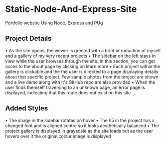 # Static-Node-And-Express-Site
 Portfolio website Using Node, Express and PUg
 
 
## Project Details
•	As the site opens, the viewer is greeted with a brief introduction of myself and a gallery of my very recent projects
•	The sidebar on the left stays in view while the user browses through the site. In this section, you can get acces to the about page by clicking on learn more
•	Each project within the gallery is clickable and the the user is directed to a page displaying details about that specific project. Few sample photos from the project are shown and a live demo along with it's GitHub repo are also provided
•	When the user finds themself traversing to an unknown page, an error page is displayed, indicating that this route does not exist on this site

## Added Styles
•	The image in the sidebar rotates on hover
•	The h5 in the project has a changed font and is aligned centre so it looks aesthetically balanced
•	The project gallery is displayed in grayscale as the site loads but as the user hovers over it the original colour image is displayed


